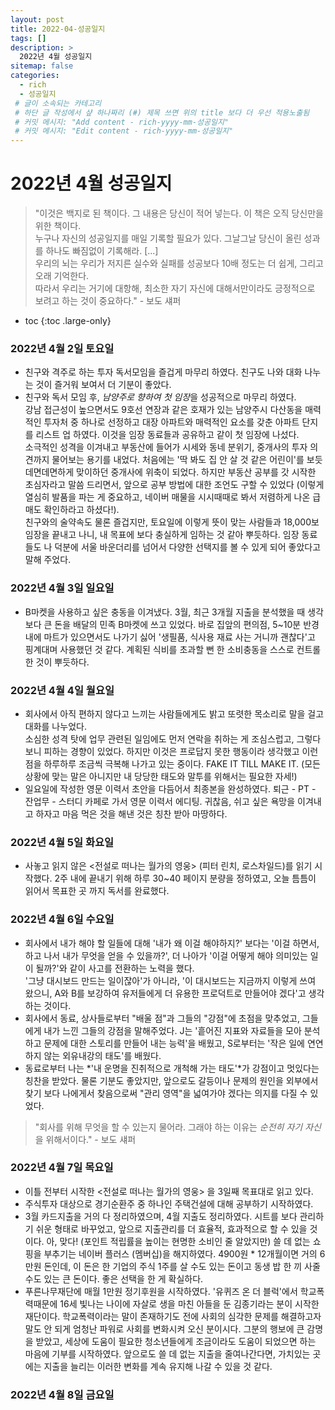 ```yaml
---
layout: post
title: 2022-04-성공일지
tags: []
description: >
  2022년 4월 성공일지
sitemap: false
categories:
  - rich
  - 성공일지
 # 글이 소속되는 카테고리 
 # 하단 글 작성에서 샾 하나짜리 (#) 제목 쓰면 위의 title 보다 더 우선 적용노출됨 
 # 커밋 메시지: "Add content - rich-yyyy-mm-성공일지"
 # 커밋 메시지: "Edit content - rich-yyyy-mm-성공일지"
---
```



# 2022년 4월 성공일지  
>"이것은 백지로 된 책이다. 그 내용은 당신이 적어 넣는다. 이 책은 오직 당신만을 위한 책이다.  
>누구나 자신의 성공일지를 매일 기록할 필요가 있다. 그날그날 당신이 올린 성과를 하나도 빠짐없이 기록해라. [...]    
>우리의 뇌는 우리가 저지른 실수와 실패를 성공보다 10배 정도는 더 쉽게, 그리고 오래 기억한다.  
>따라서 우리는 거기에 대항해, 최소한 자기 자신에 대해서만이라도 긍정적으로 보려고 하는 것이 중요하다." - 보도 섀퍼

* toc
{:toc .large-only}

### 2022년 4월 2일 토요일    
- 친구와 격주로 하는 투자 독서모임을 즐겁게 마무리 하였다. 친구도 나와 대화 나누는 것이 즐거워 보여서 더 기분이 좋았다. 
- 친구와 독서 모임 후, *남양주로 향하여 첫 임장*을 성공적으로 마무리 하였다.  
강남 접근성이 높으면서도 9호선 연장과 같은 호재가 있는 남양주시 다산동을 매력적인 투자처 중 하나로 선정하고 대장 아파트와 매력적인 요소를 갖춘 아파트 단지를 리스트 업 하였다. 이것을 임장 동료들과 공유하고 같이 첫 임장에 나섰다.  
소극적인 성격을 이겨내고 부동산에 들어가 시세와 동네 분위기, 중개사의 투자 의견까지 물어보는 용기를 내었다. 처음에는 '딱 봐도 집 안 살 것 같은 어린이'를 보듯 데면데면하게 맞이하던 중개사에 위축이 되었다. 하지만 부동산 공부를 갓 시작한 초심자라고 말씀 드리면서, 앞으로 공부 방법에 대한 조언도 구할 수 있었다 (이렇게 열심히 발품을 파는 게 중요하고, 네이버 매물을 시시때때로 봐서 저렴하게 나온 급매도 확인하라고 하셨다!).  
친구와의 술약속도 물론 즐겁지만, 토요일에 이렇게 뜻이 맞는 사람들과 18,000보 임장을 끝내고 나니, 내 목표에 보다 충실하게 임하는 것 같아 뿌듯하다. 임장 동료들도 나 덕분에 서울 바운더리를 넘어서 다양한 선택지를 볼 수 있게 되어 좋았다고 말해 주었다.   

### 2022년 4월 3일 일요일  
- B마켓을 사용하고 싶은 충동을 이겨냈다. 
3월, 최근 3개월 지출을 분석했을 때 생각보다 큰 돈을 배달의 민족 B마켓에 쓰고 있었다. 바로 집앞의 편의점, 5~10분 반경 내에 마트가 있으면서도 나가기 싫어 '생필품, 식사용 재료 사는 거니까 괜찮다'고 핑계대며 사용했던 것 같다. 계획된 식비를 초과할 뻔 한 소비충동을 스스로 컨트롤 한 것이 뿌듯하다.    
  
### 2022년 4월 4일 월요일  
- 회사에서 아직 편하지 않다고 느끼는 사람들에게도 밝고 또렷한 목소리로 말을 걸고 대화를 나누었다.  
소심한 성격 탓에 업무 관련된 일임에도 먼저 연락을 취하는 게 조심스럽고, 그렇다 보니 피하는 경향이 있었다. 하지만 이것은 프로답지 못한 행동이라 생각했고 이런 점을 하루하루 조금씩 극복해 나가고 있는 중이다. FAKE IT TILL MAKE IT. (모든 상황에 맞는 말은 아니지만 내 당당한 태도와 말투를 위해서는 필요한 자세!)  
- 일요일에 작성한 영문 이력서 초안을 다듬어서 최종본을 완성하였다. 퇴근 - PT - 잔업무 - 스터디 카페로 가서 영문 이력서 에디팅. 귀찮음, 쉬고 싶은 욕망을 이겨내고 하자고 마음 먹은 것을 해낸 것은 칭찬 받아 마땅하다. 

### 2022년 4월 5일 화요일  
- 사놓고 읽지 않은 \<전설로 떠나는 월가의 영웅\> (피터 린치, 로스차일드)를 읽기 시작했다. 2주 내에 끝내기 위해 하루 30~40 페이지 분량을 정하였고, 오늘 틈틈이 읽어서 목표한 곳 까지 독서를 완료했다.  

### 2022년 4월 6일 수요일  
- 회사에서 내가 해야 할 일들에 대해 '내가 왜 이걸 해야하지?' 보다는 '이걸 하면서, 하고 나서 내가 무엇을 얻을 수 있을까?', 더 나아가 '이걸 어떻게 해야 의미있는 일이 될까?'와 같이 사고를 전환하는 노력을 했다.  
'그냥 대시보드 만드는 일이잖아'가 아니라, '이 대시보드는 지금까지 이렇게 쓰여 왔으니, A와 B를 보강하여 유저들에게 더 유용한 프로덕트로 만들어야 겠다'고 생각하는 것이다.  
- 회사에서 동료, 상사들로부터 "배울 점"과 그들의 "강점"에 초점을 맞추었고, 그들에게 내가 느낀 그들의 강점을 말해주었다. J는 '흩어진 지표와 자료들을 모아 분석하고 문제에 대한 스토리를 만들어 내는 능력'을 배웠고, S로부터는 '작은 일에 연연하지 않는 외유내강의 태도'를 배웠다.  
- 동료로부터 나는 *'내 운명을 진취적으로 개척해 가는 태도'*가 강점이고 멋있다는 칭찬을 받았다. 물론 기분도 좋았지만, 앞으로도 갈등이나 문제의 원인을 외부에서 찾기 보다 나에게서 찾음으로써 "관리 영역"을 넓여가야 겠다는 의지를 다질 수 있었다. 

> "회사를 위해 무엇을 할 수 있는지 물어라. 그래야 하는 이유는 *순전히 자기 자신*을 위해서이다." - 보도 섀퍼  

### 2022년 4월 7일 목요일  
- 이틀 전부터 시작한 \<전설로 떠나는 월가의 영웅\> 을 3일째 목표대로 읽고 있다.  
- 주식투자 대상으로 경기순환주 중 하나인 주택건설에 대해 공부하기 시작하였다.  
- 3월 카드지출을 거의 다 정리하였으며, 4월 지출도 정리하였다. 시트를 보다 관리하기 쉬운 형태로 바꾸었고, 앞으로 지출관리를 더 효율적, 효과적으로 할 수 있을 것이다. 아, 맞다! (포인트 적립률을 높이는 현명한 소비인 줄 알았지만) 쓸 데 없는 쇼핑을 부추기는 네이버 플러스 (멤버십)을 해지하였다. 4900원 * 12개월이면 거의 6만원 돈인데, 이 돈은 한 기업의 주식 1주를 살 수도 있는 돈이고 동생 밥 한 끼 사줄 수도 있는 큰 돈이다. 좋은 선택을 한 게 확실하다.  
- 푸른나무재단에 매월 1만원 정기후원을 시작하였다. '유퀴즈 온 더 블럭'에서 학교폭력때문에 16세 빛나는 나이에 자살로 생을 마친 아들을 둔 김종기라는 분이 시작한 재단이다. 학교폭력이라는 말이 존재하기도 전에 사회의 심각한 문제를 해결하고자 말도 안 되게 엄청난 파워로 사회를 변화시켜 오신 분이시다. 그분의 행보에 큰 감명을 받았고, 세상에 도움이 필요한 청소년들에게 조금이라도 도움이 되었으면 하는 마음에 기부를 시작하였다. 앞으로도 쓸 데 없는 지출을 줄여나간다면, 가치있는 곳에는 지출을 늘리는 이러한 변화를 계속 유지해 나갈 수 있을 것 같다.  

### 2022년 4월 8일 금요일  
